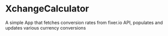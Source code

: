 # XchangeCalculator
A simple App that fetches conversion rates from fixer.io API, populates and updates various currency conversions
